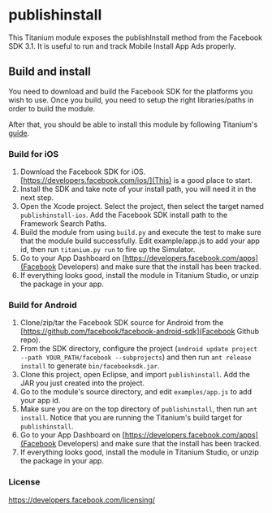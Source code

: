 # publishinstall

This Titanium module exposes the publishInstall method from the Facebook SDK 3.1. It is useful to run and track Mobile Install App Ads properly.

## Build and install

You need to download and build the Facebook SDK for the platforms you wish to use. Once you build, you need to setup the right libraries/paths in order to build the module.

After that, you should be able to install this module by following Titanium's [guide](https://wiki.appcelerator.org/display/tis/Using+Titanium+Modules).

### Build for iOS

1. Download the Facebook SDK for iOS. [https://developers.facebook.com/ios/](This) is a good place to start.
2. Install the SDK and take note of your install path, you will need it in the next step.
3. Open the Xcode project. Select the project, then select the target named `publishinstall-ios`. Add the Facebook SDK install path to the Framework Search Paths.
4. Build the module from using `build.py` and execute the test to make sure that the module build successfully. Edit example/app.js to add your app id, then run `titanium.py run` to fire up the Simulator.
5. Go to your App Dashboard on [https://developers.facebook.com/apps](Facebook Developers) and make sure that the install has been tracked.
6. If everything looks good, install the module in Titanium Studio, or unzip the package in your app.

### Build for Android

1. Clone/zip/tar the Facebook SDK source for Android from the [https://github.com/facebook/facebook-android-sdk](Facebook Github repo).
2. From the SDK directory, configure the project (`android update project --path YOUR_PATH/facebook --subprojects`) and then run `ant release install` to generate `bin/facebooksdk.jar`.
3. Clone this project, open Eclipse, and import `publishinstall`. Add the JAR you just created into the project.
4. Go to the module's source directory, and edit `examples/app.js` to add your app id.
5. Make sure you are on the top directory of `publishinstall`, then run `ant install`. Notice that you are running the Titanium's build target for `publishinstall`.
6. Go to your App Dashboard on [https://developers.facebook.com/apps](Facebook Developers) and make sure that the install has been tracked.
7. If everything looks good, install the module in Titanium Studio, or unzip the package in your app.

### License

https://developers.facebook.com/licensing/
